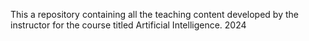 This a repository containing all the teaching content developed by the instructor for the course titled Artificial Intelligence. 2024  
